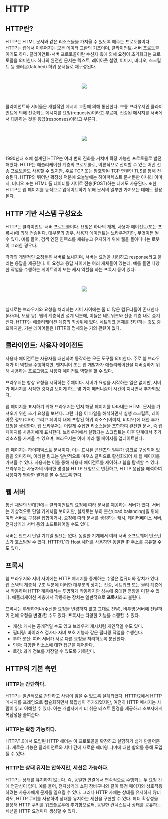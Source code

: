 #  HTTP
## HTTP란?
HTTP는 HTML 문서와 같은 리소스들을 가져올 수 있도록 해주는 프로토콜이다. HTTP는 웹에서 이루어지는 모든 데이터 교환의 기초이며,
클라이언트-서버 프로토콜이기도 하다. 클라이언트-서버 프로토콜이란 수신자 측에 의해 요청이 초기화되는 프로토콜을 의미한다.
하나의 완전한 문서는 텍스트, 레이아웃 설명, 이미지, 비디오, 스크립트 등 불러온(fatched) 하위 문서들로 재구성된다.

<br>
<p align="center">
  <img 
    src="https://mdn.github.io/shared-assets/images/diagrams/http/overview/fetching-a-page.svg"
    />
</p>
<br>

클라이언트와 서버들은 개별적인 메시지 교환에 의해 통신한다. 보통 브라우저인 클라이언트에 의해 전송되는 메시지를 요청(requests)이라고 부르며,
전송된 메시지를 서버에서 대응하는 것을 응답(responses)이라고 부른다.

<br>
<p align="center">
  <img 
    src="https://mdn.github.io/shared-assets/images/diagrams/http/overview/http-layers.svg"
    />
</p>
<br>

1990년대 초에 설계된 HTTP는 여러 번의 진화를 거치며 확장 가능한 프로토콜로 발전해왔다.
HTTP는 애플리케이션 계층의 프로토콜로, 이론적으로 신뢰할 수 있는 어떤 전송 프로토콜도 사용할 수 있지만,
주로 TCP 또는 암호화된 TCP 연결인 TLS를 통해 전송된다. HTTP의 뛰어난 확장성 덕분에 오늘날에는 하이퍼텍스트 문서뿐만 아니라
이미지, 비디오 또는 HTML 폼 데이터를 서버로 전송(POST)하는 데에도 사용된다. 또한, HTTP는 웹 페이지를 동적으로 업데이트하기 위해 문서의 일부만 가져오는 데에도 활용된다.

## HTTP 기반 시스템 구성요소
HTTP는 클라이언트-서버 프로토콜이다. 요청은 하나의 개체, 사용자 에이전트(또는 프록시)에 의해 전송된다.
대부분의 경우, 사용자 에이전트는 브라우저지만, 무엇이든 될 수 있다. 예를 들어, 검색 엔진 인덱스를 채워놓고 유지하기 위해 웹을 돌아다니는 로봇이 그러한 경우다.
<br><br>
각각의 개별적인 요청들은 서버로 보내지며, 서버는 요청을 처리하고 response라고 불리는 응답을 제공한다. 이 요청과 응답 사이에는 여러 개체들이 있는데, 예를 들면 다양한 작업을 수행하는 게이트웨이 또는 캐시 역할을 하는 프록시 등이 있다.

<br>
<p align="center">
  <img 
    src="https://mdn.github.io/shared-assets/images/diagrams/http/overview/client-server-chain.svg"
    />
</p>
<br>

실제로는 브라우저와 요청을 처리하는 서버 사이에는 좀 더 많은 컴퓨터들이 존재한다(라우터, 모뎀 등).
웹의 계층적인 설계 덕분에, 이들은 네트워크와 전송 계층 내로 숨겨진다. HTTP는 애플리케이션 계층의 최상위에 있다.
네트워크 문제를 진단하는 것도 중요하지만, 기본 레이어들은 HTTP의 명세와는 거의 관련이 없다.

## 클라이언트: 사용자 에이전트
사용자 에이전트는 사용자를 대신하여 동작하는 모든 도구를 의미한다. 주로 웹 브라우저가 이 역할을 수행하지만, 엔지니어 또는 웹 개발자가 애플리케이션을 디버깅하기 위해 사용하는 프로그램도 사용자 에이전트 역할을 할 수 있다.
<br><br>
브라우저는 항상 요청을 시작하는 주체이다. 서버가 요청을 시작하는 일은 없지만, 서버가 메시지를 시작한 것처럼 보이게 하는 몇 가지 메커니즘이 시간이 지나면서 추가되었다.
<br><br>
웹 페이지를 표시하기 위해 브라우저는 먼저 해당 페이지를 나타내는 HTML 문서를 가져오기 위한 초기 요청을 보낸다. 그런 다음 이 파일을 해석하면서 실행 스크립트, 레이아웃 정보(CSS) 그리고 페이지 내에 포함된 하위 리소스(이미지, 비디오)에 대한 추가 요청을 생성한다.
웹 브라우저는 이렇게 수집한 리소스들을 조합하여 완전한 문서, 즉 웹 페이지를 사용자에게 표시한다. 브라우저에서 실행되는 스크립트는 이후 단계에서 추가 리소스를 가져올 수 있으며, 브라우저는 이에 따라 웹 페이지를 업데이트한다.
<br><br>
웹 페이지는 하이퍼텍스트 문서이다. 이는 표시된 콘텐츠의 일부가 링크로 구성되어 있음을 의미하며, 이러한 링크는 일반적으로 마우스 클릭으로 활성화되어 새 웹 페이지를 가져올 수 있다. 사용자는 이를 통해 사용자 에이전트를 제어하고 웹을 탐색할 수 있다. 브라우저는 사용자의 이러한 명령을 HTTP 요청으로 변환하고, HTTP 응답을 해석하여 사용자가 명확한 결과를 볼 수 있도록 한다.

## 웹 서버
통신 채널의 반대편에는 클라이언트의 요청에 따라 문서를 제공하는 서버가 있다. 서버는 가상적으로 단일 기계처럼 보이지만, 실제로는 부하 분산(load balancing)을 위해 여러 서버로 구성된 집합이거나, 요청에 따라 문서를 생성하는 캐시, 데이터베이스 서버, 전자상거래 서버 등의 소프트웨어일 수도 있다.
<br><br>
서버는 반드시 단일 기계일 필요는 없다. 동일한 기계에서 여러 서버 소프트웨어 인스턴스가 호스팅될 수 있다. HTTP/1.1과 Host 헤더를 사용하면 동일한 IP 주소를 공유할 수도 있다.

## 프록시
웹 브라우저와 서버 사이에는 HTTP 메시지를 중계하는 수많은 컴퓨터와 장치가 있다. 웹 스택의 계층적 구조 덕분에 이러한 대부분의 장치는 전송, 네트워크 또는 물리 계층에서 작동하며 HTTP 계층에서는 투명하게 작동하지만 성능에 중대한 영향을 미칠 수 있다. 애플리케이션 계층에서 작동하는 장치는 일반적으로 **프록시**라고 불린다.
<br><br>
프록시는 투명하거나(수신한 요청을 변경하지 않고 그대로 전달), 비투명(서버에 전달하기 전에 요청을 변경)할 수도 있다. 프록시는 다양한 기능을 수행할 수 있다.

- 캐싱: 캐시는 공개적일 수도 있고 브라우저 캐시처럼 개인적일 수도 있다.
- 필터링: 바이러스 검사나 자녀 보호 기능과 같은 필터링 작업을 수행한다.
- 부하 분산: 여러 서버가 서로 다른 요청을 처리하도록 분산한다.
- 인증: 다양한 리소스에 대한 접근을 제어한다.
- 로깅: 과거 정보를 저장할 수 있도록 기록한다.

## HTTP의 기본 측면
### HTTP는 간단하다.
HTTP는 일반적으로 간단하고 사람이 읽을 수 있도록 설계되었다. HTTP/2에서 HTTP 메시지를 프레임으로 캡슐화하면서 복잡성이 추가되었지만, 여전히 HTTP 메시지는 사람이 읽고 이해할 수 있다.
이는 개발자에게 더 쉬운 테스트 환경을 제공하고 초보자에게 복잡성을 줄여준다.
### HTTP는 확장 가능하다.
HTTP/1.0에서 도입된 HTTP 헤더는 이 프로토콜을 확장하고 실험하기 쉽게 만들어준다. 새로운 기능은 클라이언트와 서버 간에 새로운 헤더읭 ㅢ미에 대한 합의를 통해 도입될 수 있다.
### HTTP는 상태 유지는 안하지만, 세션은 가능하다.
HTTP는 상태를 유지하지 않는다. 즉, 동일한 연결에서 연속적으로 수행되는 두 요청 간에 연관성이 없다.
예를 들어, 전자상거래 쇼핑 장바구니와 같이 특정 페이지와 상호작용하려는 사용자에게 문제를 일으킬 수 있다.
그러나 HTTP 자체는 상태를 유지하지 않더라도, HTTP 쿠키를 사용하여 상태를 유지하는 세션을 구현할 수 있다.
헤더 확장성을 활용해 HTTP 쿠키를 워크플로우에 추가함으로써, 동일한 컨텍스트나 상태를 공유하는 세션을 HTTP 요청마다 생성할 수 있다.
